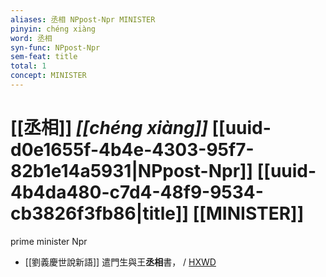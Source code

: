 ```yaml
---
aliases: 丞相 NPpost-Npr MINISTER
pinyin: chéng xiàng
word: 丞相
syn-func: NPpost-Npr
sem-feat: title
total: 1
concept: MINISTER 
---
```

# [[丞相]] *[[chéng xiàng]]*  [[uuid-d0e1655f-4b4e-4303-95f7-82b1e14a5931|NPpost-Npr]] [[uuid-4b4da480-c7d4-48f9-9534-cb3826f3fb86|title]] [[MINISTER]]
prime minister Npr
 - [[劉義慶世說新語]] 遣門生與王**丞相**書，
                     / [HXWD](https://hxwd.org/textview.html?location=KR3l0002_tls_006-19a.3)